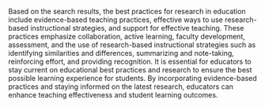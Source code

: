 Based on the search results, the best practices for research in education include evidence-based teaching practices, effective ways to use research-based instructional strategies, and support for effective teaching. These practices emphasize collaboration, active learning, faculty development, assessment, and the use of research-based instructional strategies such as identifying similarities and differences, summarizing and note-taking, reinforcing effort, and providing recognition. It is essential for educators to stay current on educational best practices and research to ensure the best possible learning experience for students. By incorporating evidence-based practices and staying informed on the latest research, educators can enhance teaching effectiveness and student learning outcomes.
